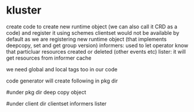 # kluster
create code to create new runtime object (we can also call it CRD as a code) and register it using schemes
clientset would not be available by default as we are registering new runtime object (that implements deepcopy, set and get group version)
informers: used to let operator know that particluar resources created or deleted (other events etc)
lister: it will get resources from informer cache

we need global and local tags too in our code

code generator will create following in pkg dir

#under pkg dir
deep copy object

#under client dir
clientset
informers
lister


